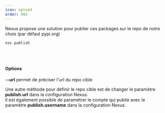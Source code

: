 ```yaml
---
icon: upload
order: 993
---
```

Nexus propose une solution pour publier ces packages sur le repo de notre choix (par défaut pypi.org)

```console
nxs publish
```
<br><br>
#### Options

**--url** permet de préciser l'url du repo cible

Une autre méthode pour définir le repo cible est de changer le paramètre **publish.url** dans la configuration Nexus.<br>
Il est également possible de paramétrer le compte qui publie avec le paramètre **publish.username** dans la configuration Nexus.